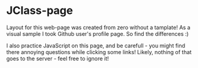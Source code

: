 # JClass-page

Layout for this web-page was created from zero without a tamplate! As a visual sample I took Github user's profile page. So find the differences :) 

I also practice JavaScript on this page, and be carefull - you might find there annoying questions while clicking some links! Likely, nothing of that goes to the server - feel free to ignore it! 
